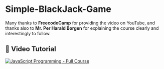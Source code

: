 # Simple-BlackJack-Game

Many thanks to **FreecodeCamp** for providing the video on YouTube, and thanks also to **Mr. Per Harald Borgen** for explaining the course clearly and interestingly to follow.

## 🎥 Video Tutorial
[![JavaScript Programming - Full Course](https://img.youtube.com/vi/jS4aFq5-91M/0.jpg)](https://www.youtube.com/watch?v=jS4aFq5-91M)
